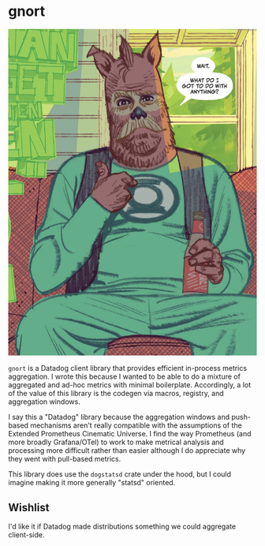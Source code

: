# gnort

![alien dog named G-n-o-r-t looking nonplussed](gnort.webp "Gnort")

`gnort` is a Datadog client library that provides efficient in-process metrics aggregation. I wrote this because I wanted to be able to do a mixture of aggregated and ad-hoc metrics with minimal boilerplate. Accordingly, a lot of the value of this library is the codegen via macros, registry, and aggregation windows.

I say this a "Datadog" library because the aggregation windows and push-based mechanisms aren't really compatible with the assumptions of the Extended Prometheus Cinematic Universe. I find the way Prometheus (and more broadly Grafana/OTel) to work to make metrical analysis and processing more difficult rather than easier although I do appreciate why they went with pull-based metrics.

This library does use the `dogstatsd` crate under the hood, but I could imagine making it more generally "statsd" oriented.

## Wishlist

I'd like it if Datadog made distributions something we could aggregate client-side.
